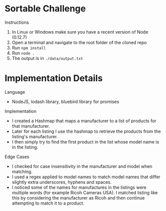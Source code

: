 # Sortable Challenge
Instructions
1. In Linux or Windows make sure you have a recent version of Node (0.12.7)
2. Open a terminal and navigate to the root folder of the cloned repo
3. Run `npm install` 
4. Run `node .`
5. The output is in `./data/output.txt`

# Implementation Details
Language
- NodeJS, lodash library, bluebird library for promises

Implementation
- I created a Hashmap that maps a manufacturer to a list of products for that 
 manufacturer. 
- Later for each listing I use the hashmap to retrieve the products from the listing's manufacturer.  
- I then simply try to find the first product in the list whose model name is in the listing.

Edge Cases
- I checked for case insensitivity in the manufacturer and model when matching.
- I used a regex applied to model names to match model names that differ slightly extra underscores, hyphens and spaces.
- I noticed some of the names for manufactures in the listings were multiple words (for example Ricoh Cameras USA). I matched listing like this by considering the manufacturer as Ricoh and then continue attempting to match it to a product. 
